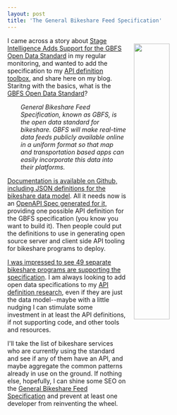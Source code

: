 ```yaml
---
layout: post
title: 'The General Bikeshare Feed Specification'
---
```

<p><img style="padding: 15px;" src="http://kinlane-productions.s3.amazonaws.com/api_evangelist_site/blog/north_american_bikeshare_association.png" alt="" width="40%" align="right" /></p>
<p>I came across a story about&nbsp;<a href="http://insidebigdata.com/2016/09/08/stage-intelligence-adds-support-for-the-gbfs-open-data-standard-into-its-bico-distribution-solution/">Stage Intelligence Adds Support for the GBFS Open Data Standard</a> in my regular monitoring, and wanted to add the specification to my <a href="http://definitions.apievangelist.com/">API definition toolbox</a>, and share here on my blog. Staritng with the basics, what is the <a href="https://github.com/NABSA/gbfs">GBFS Open Data Standard</a>?</p>
<p style="padding-left: 30px;"><em>General Bikeshare Feed Specification, known as GBFS, is the open data standard for bikeshare. GBFS will make real-time data feeds publicly available online in a uniform format so that map and transportation based apps can easily incorporate this data into their platforms.</em></p>
<p><a href="https://github.com/NABSA/gbfs/blob/master/gbfs.md">Documentation is available on Github, including JSON definitions for the bikeshare data model</a>. All it needs now is an <a href="https://openapis.org/specification">OpenAPI Spec generated for it,</a> providing one possible API definition for the GBFS specification (you know you want to build it). Then people could put the definitions to use in generating open source server and client side API tooling for&nbsp;bikeshare programs to deploy.</p>
<p><a href="https://github.com/NABSA/gbfs/blob/master/systems.csv">I was impressed to see 49 separate bikeshare programs are supporting the specification</a>. I am always looking to add open data specifications to my <a href="http://definitions.apievangelist.com/">API definition research</a>, even if they are just the data model--maybe with a little nudging I can stimulate some investment in at least the API definitions, if not supporting code, and other tools and resources.</p>
<p>I'll take the list of bikeshare&nbsp;services who are currently using the standard and see if any of them have an API, and maybe aggregate the common patterns already in use on the ground. If nothing else, hopefully, I can shine some SEO on the&nbsp;<a href="https://github.com/NABSA/gbfs/blob/master/gbfs.md">General Bikeshare Feed Specification</a> and prevent at least one developer from reinventing the wheel.</p>